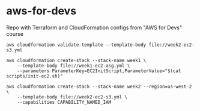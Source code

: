 # aws-for-devs

Repo with Terraform and CloudFormation configs from "AWS for Devs" course

```shell
aws cloudformation validate-template --template-body file://week2-ec2-s3.yml
```

```shell
aws cloudformation create-stack --stack-name week1 \
    --template-body file://week1-ec2-asg.yml \
    --parameters ParameterKey=EC2InitScript,ParameterValue="$(cat scripts/init-ec2.sh)"
```

```shell
aws cloudformation create-stack --stack-name week2 --region=us-west-2 \
    --template-body file://week2-ec2-s3.yml \
    --capabilities CAPABILITY_NAMED_IAM
```

